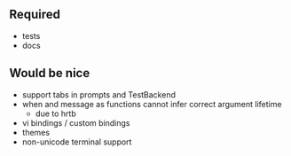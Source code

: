 ## Required
- tests
- docs

## Would be nice
- support tabs in prompts and TestBackend
- when and message as functions cannot infer correct argument lifetime
  - due to hrtb
- vi bindings / custom bindings
- themes
- non-unicode terminal support
